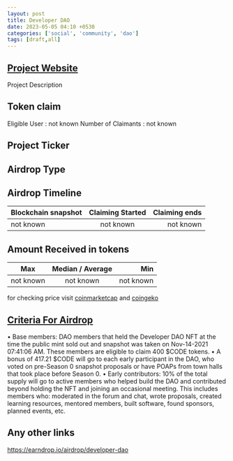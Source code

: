```yaml
---
layout: post
title: Developer DAO
date: 2023-05-05 04:10 +0530
categories: ['social', 'community', 'dao']
tags: [draft,all]
---
```






## [Project Website](https://www.developerdao.com/)

 Project Description

## Token claim

Eligible User : not known
Number of Claimants : not known

## Project Ticker

## Airdrop Type

## Airdrop Timeline

| Blockchain snapshot     | Claiming Started           | Claiming ends    |
| ----------------------- |:--------------------------:| ----------------:|
|       not known         |        not known           |   not known      |

## Amount Received in tokens

| Max        |    Median / Average  |       Min    |
| ---------- |:--------------------:| ------------:|
| not known  |     not known        |  not known   |

for checking price visit [coinmarketcap](https://coinmarketcap.com/currencies/) and [coingeko](https://www.coingecko.com/en/coins/)

## [Criteria For Airdrop](https://developerdao.notion.site/The-CODE-Governance-Token-3c1e14dbc6bd461fa07978bf37d04fd9)

• Base members: DAO members that held the Developer DAO NFT at the time the public mint sold out and snapshot was taken on Nov-14-2021 07:41:06 AM. These members are eligible to claim 400 $CODE tokens.
• A bonus of 417.21 $CODE will go to each early participant in the DAO, who voted on pre-Season 0 snapshot proposals or have POAPs from town halls that took place before Season 0.
• Early contributors: 10% of the total supply will go to active members who helped build the DAO and contributed beyond holding the NFT and joining an occasional meeting. This includes members who: moderated in the forum and chat, wrote proposals, created learning resources, mentored members, built software, found sponsors, planned events, etc.

## Any other links

<https://earndrop.io/airdrop/developer-dao>
